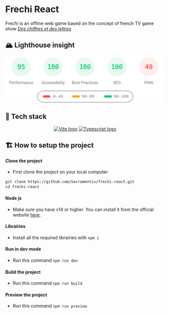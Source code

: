 # Frechi React

Frechi is an offline web game based on the concept of french TV game show *<a href="https://en.wikipedia.org/wiki/Des_chiffres_et_des_lettres">Des chiffres et des lettres</a>*

## 🏔️ Lighthouse insight

<p align="center">
	<a href="https://htmlpreview.github.io/?https://github.com/Sacramentix/frechi-react/blob/master/.github/lighthouse_results/mobile/frechi_react_netlify_app.html" title="Click to see full detail">
		<img src=".github/lighthouse_results/mobile/pagespeed.svg">
	</a>
 
</p>

## 🚀 Tech stack

<p align="center">
  <a href="https://vitejs.dev" title="Vite"><img width=32 height=32 src="https://vitejs.dev/logo.svg" alt="Vite logo"></a>
	<a href="https://www.typescriptlang.org" title="Typescript"><img width=32 height=32 src="https://upload.wikimedia.org/wikipedia/commons/4/4c/Typescript_logo_2020.svg" alt="Typescript logo"></a> 
 
</p>

## 🏗️ How to setup the project

#### Clone the project
- First clone the project on your local computer
```
git clone https://github.com/Sacramentix/frechi-react.git
cd frechi-react
```

#### Node js
- Make sure you have v14 or higher. You can install it from the official website [here](https://nodejs.org).

#### Librairies
- Install all the required librairies with 
```npm i```

#### Run in dev mode
- Run this command
```npm run dev```

#### Build the project
- Run this command
```npm run build```

#### Preview the project
- Run this command
```npm run preview```



